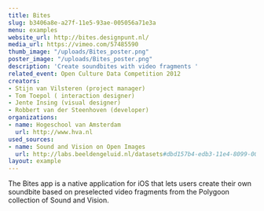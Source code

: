 ```yaml
---
title: Bites
slug: b3406a8e-a27f-11e5-93ae-005056a71e3a
menu: examples
website_url: http://bites.designpunt.nl/
media_url: https://vimeo.com/57485590
thumb_image: "/uploads/Bites_poster.png"
poster_image: "/uploads/Bites_poster.png"
description: 'Create soundbites with video fragments '
related_event: Open Culture Data Competition 2012
creators:
- Stijn van Vilsteren (project manager)
- Tom Toepol ( interaction designer)
- Jente Insing (visual designer)
- Robbert van der Steenhoven (developer)
organizations:
- name: Hogeschool van Amsterdam
  url: http://www.hva.nl
used_sources:
- name: Sound and Vision on Open Images
  url: http://labs.beeldengeluid.nl/datasets#dbd157b4-edb3-11e4-8099-005056a71e3a
layout: example
---
```


The Bites app is a native application for iOS that lets users create their own soundbite based on preselected video fragments from the Polygoon collection of Sound and Vision.
